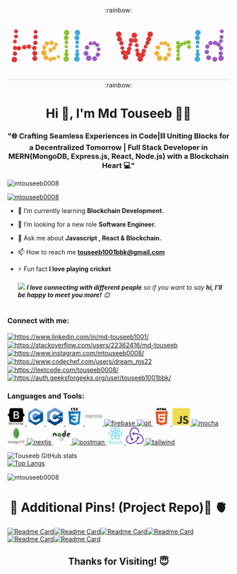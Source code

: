 <p align="center">
    :rainbow: <img src="https://github.com/AkshayAnil1080/AkshayAnil1080/blob/master/readme.gif">:rainbow: 
</p>
<h1 align="center">Hi 👋, I'm Md Touseeb 🧑‍💻</h1>
<h3 align="center">"🌐 Crafting Seamless Experiences in Code|⛓️ Uniting Blocks for a Decentralized Tomorrow | Full Stack Developer in MERN(MongoDB, Express.js, React, Node.js) with a Blockchain Heart 💻"</h3>


<p align="left"> <img src="https://komarev.com/ghpvc/?username=mtouseeb0008&label=Profile%20views&color=0e75b6&style=flat" alt="mtouseeb0008" /> </p>


<p align="left"> <a href="https://github.com/ryo-ma/github-profile-trophy"><img src="https://github-profile-trophy.vercel.app/?username=mtouseeb0008&no-bg=true" alt="mtouseeb0008" /></a> </p>

- 🌱 I’m currently learning **Blockchain Development.**

- 🤝 I’m looking for a new role **Software Engineer.**

- 💬 Ask me about **Javascript , React & Blockchain.**

- 📫 How to reach me **touseeb1001bbk@gmail.com**

- ⚡ Fun fact **I love playing cricket**
<br><br>
<img src="https://media.giphy.com/media/LnQjpWaON8nhr21vNW/giphy.gif" width="40"> <em><b>I love connecting with different people</b> so if you want to say <b>hi, I'll be happy to         meet you more!</b> :blush:</em>
<br><br>
<h3 align="left">Connect with me:</h3>
<p align="left">
<a href="https://linkedin.com/in/https://www.linkedin.com/in/md-touseeb1001/" target="blank"><img align="center" src="https://raw.githubusercontent.com/rahuldkjain/github-profile-readme-generator/master/src/images/icons/Social/linked-in-alt.svg" alt="https://www.linkedin.com/in/md-touseeb1001/" height="30" width="40" /></a>
<a href="https://stackoverflow.com/users/https://stackoverflow.com/users/22362416/md-touseeb" target="blank"><img align="center" src="https://raw.githubusercontent.com/rahuldkjain/github-profile-readme-generator/master/src/images/icons/Social/stack-overflow.svg" alt="https://stackoverflow.com/users/22362416/md-touseeb" height="30" width="40" /></a>
<a href="https://instagram.com/https://www.instagram.com/mtouseeb0008/" target="blank"><img align="center" src="https://raw.githubusercontent.com/rahuldkjain/github-profile-readme-generator/master/src/images/icons/Social/instagram.svg" alt="https://www.instagram.com/mtouseeb0008/" height="30" width="40" /></a>
<a href="https://www.codechef.com/users/https://www.codechef.com/users/dream_ms22" target="blank"><img align="center" src="https://cdn.jsdelivr.net/npm/simple-icons@3.1.0/icons/codechef.svg" alt="https://www.codechef.com/users/dream_ms22" height="30" width="40" /></a>
<a href="https://www.leetcode.com/https://leetcode.com/touseeb0008/" target="blank"><img align="center" src="https://raw.githubusercontent.com/rahuldkjain/github-profile-readme-generator/master/src/images/icons/Social/leet-code.svg" alt="https://leetcode.com/touseeb0008/" height="30" width="40" /></a>
<a href="https://auth.geeksforgeeks.org/user/https://auth.geeksforgeeks.org/user/touseeb1001bbk/" target="blank"><img align="center" src="https://raw.githubusercontent.com/rahuldkjain/github-profile-readme-generator/master/src/images/icons/Social/geeks-for-geeks.svg" alt="https://auth.geeksforgeeks.org/user/touseeb1001bbk/" height="30" width="40" /></a>
</p>

<h3 align="left">Languages and Tools:</h3>
<p align="left"> <a href="https://getbootstrap.com" target="_blank" rel="noreferrer"> <img src="https://raw.githubusercontent.com/devicons/devicon/master/icons/bootstrap/bootstrap-plain-wordmark.svg" alt="bootstrap" width="40" height="40"/> </a> <a href="https://www.cprogramming.com/" target="_blank" rel="noreferrer"> <img src="https://raw.githubusercontent.com/devicons/devicon/master/icons/c/c-original.svg" alt="c" width="40" height="40"/> </a> <a href="https://www.w3schools.com/cpp/" target="_blank" rel="noreferrer"> <img src="https://raw.githubusercontent.com/devicons/devicon/master/icons/cplusplus/cplusplus-original.svg" alt="cplusplus" width="40" height="40"/> </a> <a href="https://www.w3schools.com/css/" target="_blank" rel="noreferrer"> <img src="https://raw.githubusercontent.com/devicons/devicon/master/icons/css3/css3-original-wordmark.svg" alt="css3" width="40" height="40"/> </a> <a href="https://expressjs.com" target="_blank" rel="noreferrer"> <img src="https://raw.githubusercontent.com/devicons/devicon/master/icons/express/express-original-wordmark.svg" alt="express" width="40" height="40"/> </a> <a href="https://firebase.google.com/" target="_blank" rel="noreferrer"> <img src="https://www.vectorlogo.zone/logos/firebase/firebase-icon.svg" alt="firebase" width="40" height="40"/> </a> <a href="https://git-scm.com/" target="_blank" rel="noreferrer"> <img src="https://www.vectorlogo.zone/logos/git-scm/git-scm-icon.svg" alt="git" width="40" height="40"/> </a> <a href="https://www.w3.org/html/" target="_blank" rel="noreferrer"> <img src="https://raw.githubusercontent.com/devicons/devicon/master/icons/html5/html5-original-wordmark.svg" alt="html5" width="40" height="40"/> </a> <a href="https://developer.mozilla.org/en-US/docs/Web/JavaScript" target="_blank" rel="noreferrer"> <img src="https://raw.githubusercontent.com/devicons/devicon/master/icons/javascript/javascript-original.svg" alt="javascript" width="40" height="40"/> </a> <a href="https://mochajs.org" target="_blank" rel="noreferrer"> <img src="https://www.vectorlogo.zone/logos/mochajs/mochajs-icon.svg" alt="mocha" width="40" height="40"/> </a> <a href="https://www.mongodb.com/" target="_blank" rel="noreferrer"> <img src="https://raw.githubusercontent.com/devicons/devicon/master/icons/mongodb/mongodb-original-wordmark.svg" alt="mongodb" width="40" height="40"/> </a> <a href="https://nextjs.org/" target="_blank" rel="noreferrer"> <img src="https://cdn.worldvectorlogo.com/logos/nextjs-2.svg" alt="nextjs" width="40" height="40"/> </a> <a href="https://nodejs.org" target="_blank" rel="noreferrer"> <img src="https://raw.githubusercontent.com/devicons/devicon/master/icons/nodejs/nodejs-original-wordmark.svg" alt="nodejs" width="40" height="40"/> </a> <a href="https://postman.com" target="_blank" rel="noreferrer"> <img src="https://www.vectorlogo.zone/logos/getpostman/getpostman-icon.svg" alt="postman" width="40" height="40"/> </a> <a href="https://reactjs.org/" target="_blank" rel="noreferrer"> <img src="https://raw.githubusercontent.com/devicons/devicon/master/icons/react/react-original-wordmark.svg" alt="react" width="40" height="40"/> </a> <a href="https://redux.js.org" target="_blank" rel="noreferrer"> <img src="https://raw.githubusercontent.com/devicons/devicon/master/icons/redux/redux-original.svg" alt="redux" width="40" height="40"/> </a> <a href="https://tailwindcss.com/" target="_blank" rel="noreferrer"> <img src="https://www.vectorlogo.zone/logos/tailwindcss/tailwindcss-icon.svg" alt="tailwind" width="40" height="40"/> </a> </p>

![Touseeb GitHub stats](https://github-readme-stats.vercel.app/api?username=mtouseeb0008&show_icons=true&theme=codeSTACKr&card_width=800)         
 [![Top Langs](https://github-readme-stats.vercel.app/api/top-langs/?username=mtouseeb0008&layout=donut&theme=vision-friendly-dark&card_width=750)](https://github.com/mtouseeb0008?tab=repositories)

<p><img align="center" src="https://github-readme-streak-stats.herokuapp.com/?user=mtouseeb0008&theme=tokyonight" alt="mtouseeb0008" /></p>



 <h1 align=center>🧠 Additional Pins! (Project Repo)🎯 🫀</h1>

[![Readme Card](https://github-readme-stats.vercel.app/api/pin/?username=mtouseeb0008&theme=vision-friendly-dark&repo=Decentralized_G-drive)](https://github.com/mtouseeb0008/Decentralized_G-drive.git)[![Readme Card](https://github-readme-stats.vercel.app/api/pin/?username=mtouseeb0008&theme=vision-friendly-dark&repo=application)](https://github.com/mtouseeb0008/application.git)[![Readme Card](https://github-readme-stats.vercel.app/api/pin/?username=mtouseeb0008&theme=vision-friendly-dark&repo=BERN-Application)](https://github.com/mtouseeb0008/BERN-Application.git)[![Readme Card](https://github-readme-stats.vercel.app/api/pin/?username=mtouseeb0008&theme=vision-friendly-dark&repo=GFG-LEET-DSA-QUESTION)](https://github.com/mtouseeb0008/GFG-LEET-DSA-QUESTION.git)[![Readme Card](https://github-readme-stats.vercel.app/api/pin/?username=mtouseeb0008&theme=vision-friendly-dark&repo=ResoTech_Solutions_intern)](https://github.com/mtouseeb0008/ResoTech_Solutions_intern.git)[![Readme Card](https://github-readme-stats.vercel.app/api/pin/?username=mtouseeb0008&theme=vision-friendly-dark&repo=Solidity-crowdfunding)](https://github.com/mtouseeb0008/Solidity-crowdfunding.git)


<h2 align="center">Thanks for Visiting! 😇</h2>

